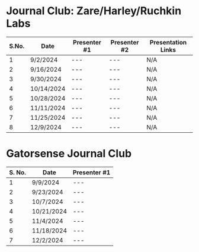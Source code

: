 # Journal Club: Zare/Harley/Ruchkin Labs

| S.No. | Date       | Presenter #1 | Presenter #2 | Presentation Links |
|-------|------------|--------------|--------------|--------------------|
| 1     | 9/2/2024  | --- | --- | N/A
| 2     | 9/16/2024  | --- | --- | N/A
| 3     | 9/30/2024  | --- | --- | N/A
| 4     | 10/14/2024  | --- | --- | N/A
| 5     | 10/28/2024   | --- | --- | N/A
| 6     | 11/11/2024  | --- | --- | N/A
| 7     | 11/25/2024  | --- | --- | N/A
| 8     | 12/9/2024  | --- | --- | N/A


# Gatorsense Journal Club

| S. No.| Date       | Presenter #1  |
|-------|------------|---------------|
| 1     | 9/9/2024  | ---
| 2     | 9/23/2024  | ---
| 3     | 10/7/2024  | ---
| 4     | 10/21/2024  | ---
| 5     | 11/4/2024   | ---
| 6     | 11/18/2024  | ---
| 7     | 12/2/2024  | ---